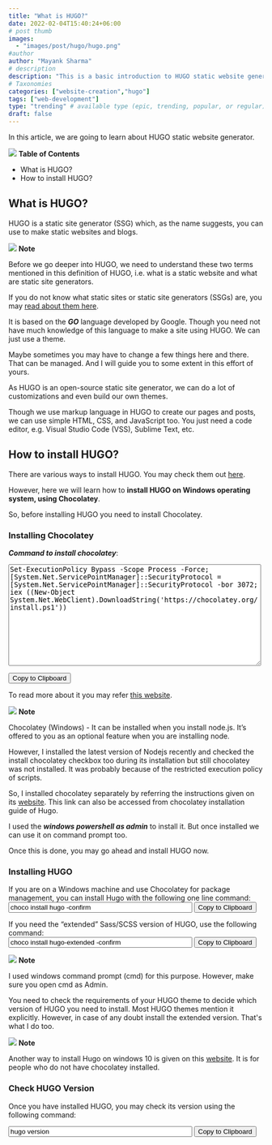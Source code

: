 ```yaml
---
title: "What is HUGO?"
date: 2022-02-04T15:40:24+06:00
# post thumb
images:
  - "images/post/hugo/hugo.png"
#author
author: "Mayank Sharma"
# description
description: "This is a basic introduction to HUGO static website generator."
# Taxonomies
categories: ["website-creation","hugo"]
tags: ["web-development"]
type: "trending" # available type (epic, trending, popular, or regular)
draft: false
---
```


In this article, we are going to learn about HUGO static website generator.

<div class="toc-mak">
<img src="../../images/pencil.png">
<b>Table of Contents</b>
<ul>
<li>What is HUGO?</li>
<li>How to install HUGO?</li>
</ul>
</div>

## What is HUGO?

HUGO is a static site generator (SSG) which, as the name suggests, you can use to make static websites and blogs. 

<div class="toc-mak">
  <img src="../../../images/pencil.png">
  <b>Note</b><br>

Before we go deeper into HUGO, we need to understand these two terms mentioned in this definition of HUGO, i.e. what is a static website and what are static site generators. 

If you do not know what static sites or static site generators (SSGs) are, you may
<a href="../what-is-static-site-generator" class="mak-link" title="Static Site Generators (SSGs)">read about them here</a>.
</div>

It is based on the ***GO*** language developed by Google. Though you need not have much knowledge of this language to make a site using HUGO. We can just use a theme. 

Maybe sometimes you may have to change a few things here and there. That can be managed. And I will guide you to some extent in this effort of yours. 

As HUGO is an open-source static site generator, we can do a lot of customizations and even build our own themes. 

Though we use markup language in HUGO to create our pages and posts, we can use simple HTML, CSS, and JavaScript too. You just need a code editor, e.g. Visual Studio Code (VSS), Sublime Text, etc. 


## How to install HUGO?

There are various ways to install HUGO. You may check them out <a href="https://gohugo.io/getting-started/installing" target="_blank" title="Install HUGO">here</a>. 

However, here we will learn how to <strong>install HUGO on Windows operating system, using Chocolatey</strong>. 

So, before installing HUGO you need to install Chocolatey. 

### Installing Chocolatey

***Command to install chocolatey***: <br>

<textarea id="myInput1" class="mak-input" style="width:99%;height:200px;">Set-ExecutionPolicy Bypass -Scope Process -Force; [System.Net.ServicePointManager]::SecurityProtocol = [System.Net.ServicePointManager]::SecurityProtocol -bor 3072; iex ((New-Object System.Net.WebClient).DownloadString('https://chocolatey.org/install.ps1'))</textarea>
<button onclick="makCopyFunction(this)" data-target="myInput1" class="mak-button">Copy to Clipboard</button><br>

To read more about it you may refer <a href="https://gohugo.io/getting-started/installing/#chocolatey-windows" target="_blank" title="Install HUGO" class="mak-link">this website</a>. 

<div class="toc-mak">
  <img src="../../../images/pencil.png">
  <b>Note</b><br>

Chocolatey (Windows) - It can be installed when you install node.js. It’s offered to you as an optional feature when you are installing node.

However, I installed the latest version of Nodejs recently and checked the install chocolatey checkbox too during its installation but still chocolatey was not installed. It was probably because of the restricted execution policy of scripts. 

So, I installed chocolatey separately by referring the instructions given on its <a href="https://chocolatey.org/install" target="_blank" title="Install HUGO" class="mak-link">website</a>. This link can also be accessed from chocolatey installation guide of Hugo. 

I used the ***windows powershell as admin*** to install it. But once installed we can use it on command prompt too.
</div>

Once this is done, you may go ahead and install HUGO now. 

### Installing HUGO

If you are on a Windows machine and use Chocolatey for package management, you can install Hugo with the following one line command: <br>
<input type="text" value="choco install hugo -confirm" id="myInput2" class="mak-input" style="width:72%;">
<button onclick="makCopyFunction(this)" data-target="myInput2" class="mak-button">Copy to Clipboard</button><br>

If you need the “extended” Sass/SCSS version of HUGO, use the following command: <br>
<input type="text" value="choco install hugo-extended -confirm" id="myInput3" class="mak-input" style="width:72%;">
<button onclick="makCopyFunction(this)" data-target="myInput3" class="mak-button">Copy to Clipboard</button><br>
    
<div class="toc-mak">
  <img src="../../../images/pencil.png">
  <b>Note</b><br>

I used windows command prompt (cmd) for this purpose. However, make sure you open cmd as Admin. 
</div>

You need to check the requirements of your HUGO theme to decide which version of HUGO you need to install. Most HUGO themes mention it explicitly. However, in case of any doubt install the extended version. That's what I do too. 

<div class="toc-mak">
  <img src="../../../images/pencil.png">
  <b>Note</b><br>

Another way to install Hugo on windows 10 is given on this <a href="https://gohugo.io/getting-started/installing#windows" target="_blank" title="Install HUGO" class="mak-link">website</a>. It is for people who do not have chocolatey installed. 
</div>

### Check HUGO Version

Once you have installed HUGO, you may check its version using the following command:

<input type="text" value="hugo version" id="myInput4" class="mak-input" style="width:72%;">
<button onclick="makCopyFunction(this)" data-target="myInput4" class="mak-button">Copy to Clipboard</button><br>

<script src="../../js/code-block-script.js"></script>
<link rel="stylesheet" href="../../css/code-block-style.css">